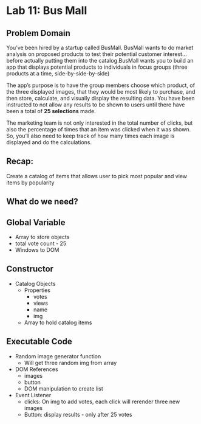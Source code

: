 # Lab 11: Bus Mall

## Problem Domain
You’ve been hired by a startup called BusMall. BusMall wants to do market analysis on proposed products to test their potential customer interest… before actually putting them into the catalog.BusMall wants you to build an app that displays potential products to individuals in focus groups (three products at a time, side-by-side-by-side)

The app’s purpose is to have the group members choose which product, of the three displayed images, that they would be most likely to purchase, and then store, calculate, and visually display the resulting data. You have been instructed to not allow any results to be shown to users until there have been a total of **25 selections** made.

The marketing team is not only interested in the total number of clicks, but also the percentage of times that an item was clicked when it was shown. So, you’ll also need to keep track of how many times each image is displayed and do the calculations.

## Recap:
Create a catalog of items that allows user to pick most popular and view items by popularity 

## What do we need?

## Global Variable
- Array to store objects
- total vote count - 25
- Windows to DOM

## Constructor
- Catalog Objects
  - Properties
    - votes
    - views
    - name
    - img
  - Array to hold catalog items

## Executable Code 
- Random image generator function
  - Will get three random img from array 
- DOM References
  - images
  - button
  - DOM manipulation to create list
- Event Listener
  - clicks: On img to add votes, each click will rerender three new images
  - Button: display results - only after 25 votes 